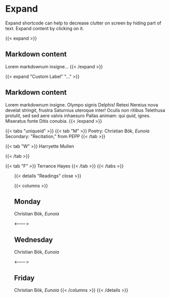 # Expand

Expand shortcode can help to decrease clutter on screen by hiding part of text. Expand content by clicking on it.


{{< expand >}}
## Markdown content
Lorem markdownum insigne...
{{< /expand >}}


{{< expand "Custom Label" "..." >}}
## Markdown content
Lorem markdownum insigne. Olympo signis Delphis! Retexi Nereius nova develat
stringit, frustra Saturnius uteroque inter! Oculis non ritibus Telethusa
protulit, sed sed aere valvis inhaesuro Pallas animam: qui _quid_, ignes.
Miseratus fonte Ditis conubia.
{{< /expand >}}

{{< tabs "uniqueid" >}}
{{< tab "M" >}}
Poetry: Christian Bök, *Eunoia*  
Secondary: "Recitation," from PEPP
{{< /tab >}}

{{< tab "W" >}}
Harryette Mullen

{{< /tab >}}

{{< tab "F" >}}
Terrance Hayes
{{< /tab >}}
{{< /tabs >}}

<div style="margin-left:2em">
{{< details "Readings" close >}}

{{< columns >}}
## Monday
Christian Bök, *Eunoia*

<--->

## Wednesday
Christian Bök, *Eunoia*

<--->

## Friday
Christian Bök, *Eunoia*
{{< /columns >}}
{{< /details >}}
</div>
